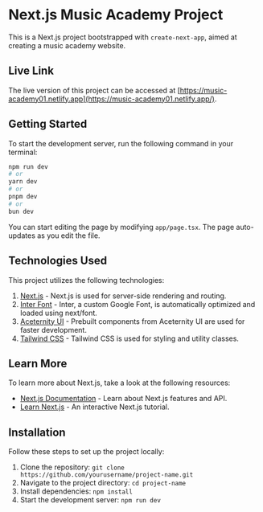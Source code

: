 # Next.js Music Academy Project

This is a Next.js project bootstrapped with `create-next-app`, aimed at creating a music academy website.

## Live Link

The live version of this project can be accessed at [https://music-academy01.netlify.app](https://music-academy01.netlify.app/).

## Getting Started

To start the development server, run the following command in your terminal:

```bash
npm run dev
# or
yarn dev
# or
pnpm dev
# or
bun dev
```


You can start editing the page by modifying `app/page.tsx`. The page auto-updates as you edit the file.

## Technologies Used

This project utilizes the following technologies:

1. [Next.js](https://nextjs.org/docs) - Next.js is used for server-side rendering and routing.
2. [Inter Font](https://nextjs.org/docs/basic-features/font-optimization) - Inter, a custom Google Font, is automatically optimized and loaded using next/font.
3. [Aceternity UI](https://ui.aceternity.com/) - Prebuilt components from Aceternity UI are used for faster development.
4. [Tailwind CSS](https://tailwindcss.com/) - Tailwind CSS is used for styling and utility classes.

## Learn More

To learn more about Next.js, take a look at the following resources:

- [Next.js Documentation](https://nextjs.org/docs) - Learn about Next.js features and API.
- [Learn Next.js](https://nextjs.org/learn) - An interactive Next.js tutorial.

## Installation

Follow these steps to set up the project locally:

1. Clone the repository: `git clone https://github.com/yourusername/project-name.git`
2. Navigate to the project directory: `cd project-name`
3. Install dependencies: `npm install`
4. Start the development server: `npm run dev`
